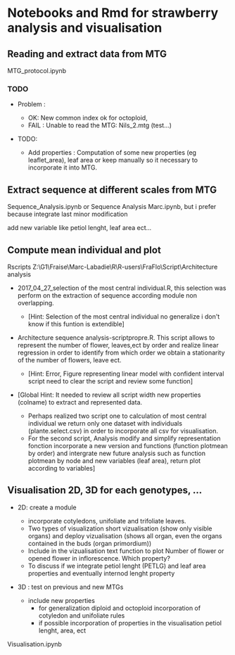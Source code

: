 # Notebooks and Rmd for strawberry analysis and visualisation

## Reading and extract data from MTG

MTG_protocol.ipynb

### TODO
- Problem :
    * OK: New common index ok for octoploid,
    * FAIL : Unable to read the MTG: Nils_2.mtg (test...)

- TODO:
    * Add properties : Computation of some new properties (eg leaflet_area), leaf area or keep manually
    so it necessary to incorporate it into MTG.


## Extract sequence at different scales from MTG

Sequence_Analysis.ipynb or
Sequence Analysis Marc.ipynb, but i prefer because integrate last minor modification

add new variable like petiol lenght, leaf area ect...

## Compute mean individual and plot

Rscripts
Z:\G1\Fraise\Marc-Labadie\R\R-users\FraFlo\Script\Architecture analysis

* 2017_04_27_selection of the most central individual.R, this selection was perform on the extraction of sequence according module non overlapping.
	- [Hint: Selection of the most central individual no generalize i don't know if this funtion is extendible]

* Architecture sequence analysis-scriptpropre.R. This script allows to represent the number of flower, leaves,ect by order and realize linear regression in order to identify from which order we obtain a stationarity of the number of flowers, leave ect.
	- [Hint: Error, Figure representing linear model with confident interval script need to clear the script and review some function]

* [Global Hint: It needed to review all script width new properties (colname) to extract and represented data.
	- Perhaps realized two script one to calculation of most central individual we return only one dataset with individuals (plante.select.csv) in order to incorporate all csv for visualisation.
	-  For the second script, Analysis modify and simplify representation fonction incorporate a new version and functions (function plotmean by order)
	and intergrate new future analysis such as function plotmean by node and new variables (leaf area), return plot according to variables]

## Visualisation 2D, 3D for each genotypes, ...

* 2D: create a module
	- incorporate cotyledons, unifoliate and trifoliate leaves.
	- Two types of visualization short vizualisation (show only visible organs) and deploy vizualisation (shows all organ, even the organs contained in the buds (organ primordium))
	- Include in the vizualisation text function to plot Number of flower or opened flower in inflorescence.
        Which property?
	- To discuss if we integrate petiol lenght (PETLG) and leaf area properties and eventually internod lenght property

* 3D : test on previous and new MTGs

	- include new properties
		- for generalization diploid and octoploid incorporation of cotyledon and unifoliate rules
		- if possible incorporation of properties in the visualisation petiol lenght, area, ect

Visualisation.ipynb


